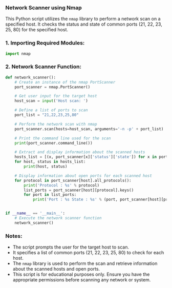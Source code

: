 ### Network Scanner using Nmap

This Python script utilizes the `nmap` library to perform a network scan on a specified host. It checks the status and state of common ports (21, 22, 23, 25, 80) for the specified host.

### 1. Importing Required Modules:

```python
import nmap
```

### 2. Network Scanner Function:

```python
def network_scanner():
    # Create an instance of the nmap PortScanner
    port_scanner = nmap.PortScanner()

    # Get user input for the target host
    host_scan = input('Host scan: ')

    # Define a list of ports to scan
    port_list = "21,22,23,25,80"

    # Perform the network scan with nmap
    port_scanner.scan(hosts=host_scan, arguments='-n -p' + port_list)

    # Print the command line used for the scan
    print(port_scanner.command_line())

    # Extract and display information about the scanned hosts
    hosts_list = [(x, port_scanner[x]['status']['state']) for x in port_scanner.all_hosts()]
    for host, status in hosts_list:
        print(host, status)

    # Display information about open ports for each scanned host
    for protocol in port_scanner[host].all_protocols():
        print('Protocol : %s' % protocol)
        list_ports = port_scanner[host][protocol].keys()
        for port in list_ports:
            print('Port : %s State : %s' % (port, port_scanner[host][protocol][port]['state']))


if __name__ == '__main__':
    # Execute the network scanner function
    network_scanner()
```

### Notes:

- The script prompts the user for the target host to scan.
- It specifies a list of common ports (21, 22, 23, 25, 80) to check for each host.
- The `nmap` library is used to perform the scan and retrieve information about the scanned hosts and open ports.
- This script is for educational purposes only. Ensure you have the appropriate permissions before scanning any network or system.
